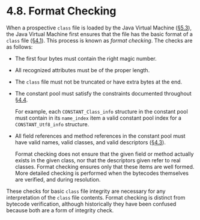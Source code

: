 # 4.8. Format Checking

When a prospective `class` file is loaded by the Java Virtual Machine \([§5.3](https://docs.oracle.com/javase/specs/jvms/se8/html/jvms-5.html#jvms-5.3)\), the Java Virtual Machine first ensures that the file has the basic format of a `class` file \([§4.1](https://docs.oracle.com/javase/specs/jvms/se8/html/jvms-4.html#jvms-4.1)\). This process is known as _format checking_. The checks are as follows:

* The first four bytes must contain the right magic number.
* All recognized attributes must be of the proper length.
* The `class` file must not be truncated or have extra bytes at the end.
* The constant pool must satisfy the constraints documented throughout [§4.4](https://docs.oracle.com/javase/specs/jvms/se8/html/jvms-4.html#jvms-4.4).

  For example, each `CONSTANT_Class_info` structure in the constant pool must contain in its `name_index` item a valid constant pool index for a `CONSTANT_Utf8_info` structure.

* All field references and method references in the constant pool must have valid names, valid classes, and valid descriptors \([§4.3](https://docs.oracle.com/javase/specs/jvms/se8/html/jvms-4.html#jvms-4.3)\).

  Format checking does not ensure that the given field or method actually exists in the given class, nor that the descriptors given refer to real classes. Format checking ensures only that these items are well formed. More detailed checking is performed when the bytecodes themselves are verified, and during resolution.

These checks for basic `class` file integrity are necessary for any interpretation of the `class` file contents. Format checking is distinct from bytecode verification, although historically they have been confused because both are a form of integrity check.

